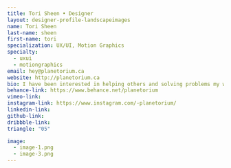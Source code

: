 ```yaml
---
title: Tori Sheen • Designer
layout: designer-profile-landscapeimages
name: Tori Sheen
last-name: sheen
first-name: tori
specialization: UX/UI, Motion Graphics
specialty:
  - uxui
  - motiongraphics
email: hey@planetorium.ca
website: http://planetorium.ca
bio: I have been interested in helping others and solving problems my whole life. I am a firm believer that we can always strive to make things better for others. My goal is to make people feel good and have great experiences.
behance-link: https://www.behance.net/planetorium
vimeo-link:
instagram-link: https://www.instagram.com/-planetorium/
linkedin-link:
github-link:
dribbble-link:
triangle: "05"

image:
  - image-1.png
  - image-3.png
---
```

